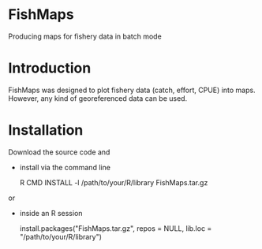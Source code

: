 FishMaps
========

Producing maps for fishery data in batch mode

# Introduction

FishMaps was designed to plot fishery data (catch, effort, CPUE) into
maps. However, any kind of georeferenced data can be used.

# Installation

Download the source code and

* install via the command line

    R CMD INSTALL -l /path/to/your/R/library FishMaps<version>.tar.gz

or

* inside an R session
  
    install.packages("FishMaps<version>.tar.gz", repos = NULL,
                     lib.loc = "/path/to/your/R/library")